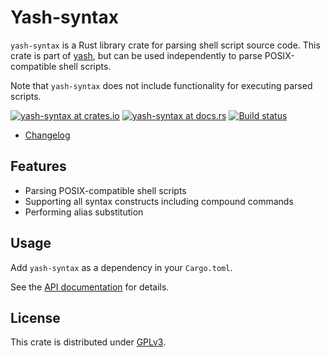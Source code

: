 # Yash-syntax

`yash-syntax` is a Rust library crate for parsing shell script source code.
This crate is part of [yash](../README.md), but can be used independently to
parse POSIX-compatible shell scripts.

Note that `yash-syntax` does not include functionality for executing parsed scripts.

[![yash-syntax at crates.io](https://img.shields.io/crates/v/yash-syntax.svg)](https://crates.io/crates/yash-syntax)
[![yash-syntax at docs.rs](https://docs.rs/yash-syntax/badge.svg)](https://docs.rs/yash-syntax)
[![Build status](https://github.com/magicant/yash-rs/actions/workflows/rust.yml/badge.svg)](https://github.com/magicant/yash-rs/actions/workflows/rust.yml)

- [Changelog](CHANGELOG.md)

## Features

- Parsing POSIX-compatible shell scripts
- Supporting all syntax constructs including compound commands
- Performing alias substitution

## Usage

Add `yash-syntax` as a dependency in your `Cargo.toml`.

See the [API documentation](https://docs.rs/yash-syntax) for details.

<!-- TODO code example -->

## License

This crate is distributed under [GPLv3](LICENSE-GPL).
